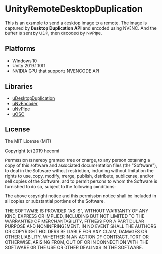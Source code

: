 UnityRemoteDesktopDuplication
=============================

This is an example to send a desktop image to a remote. The image is captured by **Desktop Duplication API** and encoded using NVENC. And the buffer is sent by UDP, then decoded by NvPipe.

Platforms
---------

- Windows 10
- Unity 2019.1.10f1
- NVIDIA GPU that supports NVENCODE API


Libraries
---------
- [uDesktopDuplication](https://github.com/hecomi/uDesktopDuplication)
- [uNvEncoder](https://github.com/hecomi/uNvEncoder)
- [uNvPipe](https://github.com/hecomi/uNvPipe)
- [uOSC](https://github.com/hecomi/uOSC)


License
-------

The MIT License (MIT)

Copyright (c) 2019 hecomi

Permission is hereby granted, free of charge, to any person obtaining a copy of
this software and associated documentation files (the "Software"), to deal in
the Software without restriction, including without limitation the rights to
use, copy, modify, merge, publish, distribute, sublicense, and/or sell copies of
the Software, and to permit persons to whom the Software is furnished to do so,
subject to the following conditions:

The above copyright notice and this permission notice shall be included in all
copies or substantial portions of the Software.

THE SOFTWARE IS PROVIDED "AS IS", WITHOUT WARRANTY OF ANY KIND, EXPRESS OR
IMPLIED, INCLUDING BUT NOT LIMITED TO THE WARRANTIES OF MERCHANTABILITY, FITNESS
FOR A PARTICULAR PURPOSE AND NONINFRINGEMENT. IN NO EVENT SHALL THE AUTHORS OR
COPYRIGHT HOLDERS BE LIABLE FOR ANY CLAIM, DAMAGES OR OTHER LIABILITY, WHETHER
IN AN ACTION OF CONTRACT, TORT OR OTHERWISE, ARISING FROM, OUT OF OR IN
CONNECTION WITH THE SOFTWARE OR THE USE OR OTHER DEALINGS IN THE SOFTWARE.
